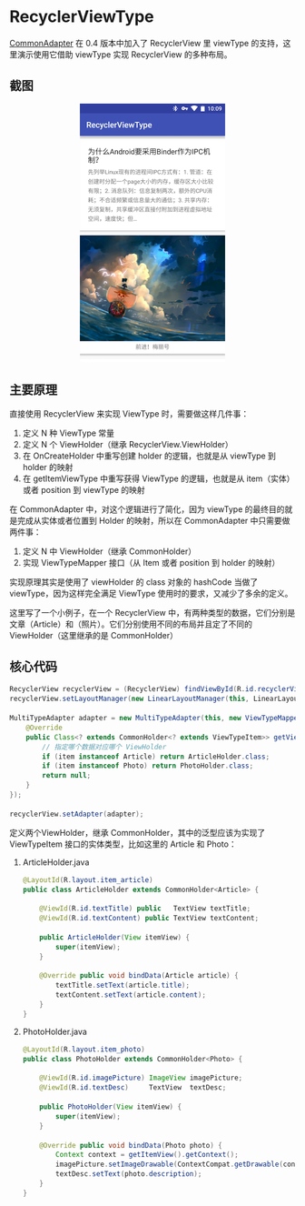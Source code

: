 # RecyclerViewType

[CommonAdapter](https://github.com/twiceyuan/CommonAdapter) 在 0.4 版本中加入了 RecyclerView 里 viewType 的支持，这里演示使用它借助 viewType 实现 RecyclerView 的多种布局。

## 截图

<p align="center">
  <img src="art/screenshot.png" alt="截图" width="256px">
</p>


## 主要原理

直接使用 RecyclerView 来实现 ViewType 时，需要做这样几件事：

1. 定义 N 种 ViewType 常量
2. 定义 N 个 ViewHolder（继承 RecyclerView.ViewHolder）
3. 在 OnCreateHolder 中重写创建 holder 的逻辑，也就是从 viewType 到 holder 的映射
4. 在 getItemViewType 中重写获得 ViewType 的逻辑，也就是从 item（实体）或者 position 到 viewType 的映射

在 CommonAdapter 中，对这个逻辑进行了简化，因为 viewType 的最终目的就是完成从实体或者位置到 Holder 的映射，所以在 CommonAdapter 中只需要做两件事：

1. 定义 N 中 ViewHolder（继承 CommonHolder<ViewTypeItem>）
2. 实现 ViewTypeMapper 接口（从 Item 或者 position 到 holder 的映射）

实现原理其实是使用了 viewHolder 的 class 对象的 hashCode 当做了 viewType，因为这样完全满足 ViewType 使用时的要求，又减少了多余的定义。

这里写了一个小例子，在一个 RecyclerView 中，有两种类型的数据，它们分别是文章（Article）和（照片）。它们分别使用不同的布局并且定了不同的 ViewHolder（这里继承的是 CommonHolder）

## 核心代码

```Java
RecyclerView recyclerView = (RecyclerView) findViewById(R.id.recyclerView);
recyclerView.setLayoutManager(new LinearLayoutManager(this, LinearLayoutManager.VERTICAL, false));

MultiTypeAdapter adapter = new MultiTypeAdapter(this, new ViewTypeMapper() {
    @Override
    public Class<? extends CommonHolder<? extends ViewTypeItem>> getViewType(ViewTypeItem item, int position) {
        // 指定哪个数据对应哪个 ViewHolder
        if (item instanceof Article) return ArticleHolder.class;
        if (item instanceof Photo) return PhotoHolder.class;
        return null;
    }
});

recyclerView.setAdapter(adapter);
```

定义两个ViewHolder，继承 CommonHolder，其中的泛型应该为实现了 ViewTypeItem 接口的实体类型，比如这里的 Article 和 Photo：

1. ArticleHolder.java

    ```java
    @LayoutId(R.layout.item_article)
    public class ArticleHolder extends CommonHolder<Article> {
    
        @ViewId(R.id.textTitle) public   TextView textTitle;
        @ViewId(R.id.textContent) public TextView textContent;
    
        public ArticleHolder(View itemView) {
            super(itemView);
        }
    
        @Override public void bindData(Article article) {
            textTitle.setText(article.title);
            textContent.setText(article.content);
        }
    }
    ```

2. PhotoHolder.java

    ```Java
    @LayoutId(R.layout.item_photo)
    public class PhotoHolder extends CommonHolder<Photo> {
    
        @ViewId(R.id.imagePicture) ImageView imagePicture;
        @ViewId(R.id.textDesc)     TextView  textDesc;
    
        public PhotoHolder(View itemView) {
            super(itemView);
        }
    
        @Override public void bindData(Photo photo) {
            Context context = getItemView().getContext();
            imagePicture.setImageDrawable(ContextCompat.getDrawable(context, photo.photoId));
            textDesc.setText(photo.description);
        }
    }
    ```
